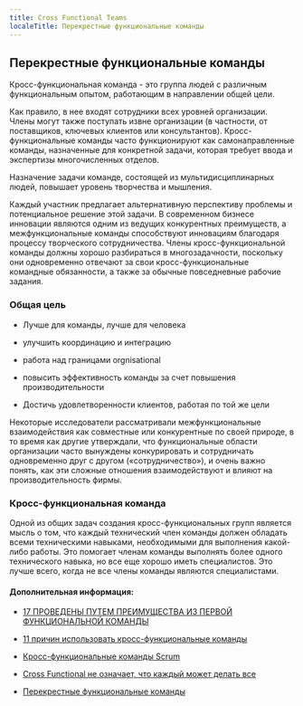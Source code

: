 ```yaml
---
title: Cross Functional Teams
localeTitle: Перекрестные функциональные команды
---
```

## Перекрестные функциональные команды

Кросс-функциональная команда - это группа людей с различным функциональным опытом, работающим в направлении общей цели.

Как правило, в нее входят сотрудники всех уровней организации. Члены могут также поступать извне организации (в частности, от поставщиков, ключевых клиентов или консультантов). Кросс-функциональные команды часто функционируют как самонаправленные команды, назначенные для конкретной задачи, которая требует ввода и экспертизы многочисленных отделов.

Назначение задачи команде, состоящей из мультидисциплинарных людей, повышает уровень творчества и мышления.

Каждый участник предлагает альтернативную перспективу проблемы и потенциальное решение этой задачи. В современном бизнесе инновации являются одним из ведущих конкурентных преимуществ, а межфункциональные команды способствуют инновациям благодаря процессу творческого сотрудничества. Члены кросс-функциональной команды должны хорошо разбираться в многозадачности, поскольку они одновременно отвечают за свои кросс-функциональные командные обязанности, а также за обычные повседневные рабочие задания.

### Общая цель

*   Лучше для команды, лучше для человека
    
*   улучшить координацию и интеграцию
    
*   работа над границами orgnisational
    
*   повысить эффективность команды за счет повышения производительности
    
*   Достичь удовлетворенности клиентов, работая по той же цели
    

Некоторые исследователи рассматривали межфункциональные взаимодействия как совместные или конкурентные по своей природе, в то время как другие утверждали, что функциональные области организации часто вынуждены конкурировать и сотрудничать одновременно друг с другом («сотрудничество»), и очень важно понять, как эти сложные отношения взаимодействуют и влияют на производительность фирмы.

### Кросс-функциональная команда

Одной из общих задач создания кросс-функциональных групп является мысль о том, что каждый технический член команды должен обладать всеми техническими навыками, необходимыми для выполнения какой-либо работы. Это помогает членам команды выполнять более одного технического навыка, но все еще хорошо иметь специалистов. Это лучше всего, когда не все члены команды являются специалистами.

#### Дополнительная информация:

*   [17 ПРОВЕДЕНЫ ПУТЕМ ПРЕИМУЩЕСТВА ИЗ ПЕРВОЙ ФУНКЦИОНАЛЬНОЙ КОМАНДЫ](https://www.scoro.com/blog/improve-cross-team-collaboration/)
    
*   [11 причин использовать кросс-функциональные команды](https://blog.kainexus.com/employee-engagement/cross-functional-collaboration/cross-functional-teams/11-reasons)
    
*   [Кросс-функциональные команды Scrum](https://www.scrumalliance.org/community/articles/2014/june/success-story-cross-functional-scrum-teams)
    
*   [Cross Functional не означает, что каждый может делать все](https://www.mountaingoatsoftware.com/blog/cross-functional-doesnt-mean-everyone-can-do-everything)
    
*   [Перекрестные функциональные команды](https://dzone.com/articles/cross-functional-scrum-teams)